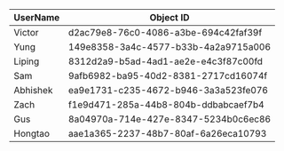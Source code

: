 UserName           | Object ID
---------          | ----------
Victor             | d2ac79e8-76c0-4086-a3be-694c42faf39f
Yung               | 149e8358-3a4c-4577-b33b-4a2a9715a006
Liping             | 8312d2a9-b5ad-4ad1-ae2e-e4c3f87c00fd
Sam                | 9afb6982-ba95-40d2-8381-2717cd16074f
Abhishek           | ea9e1731-c235-4672-b946-3a3a523fe076
Zach               | f1e9d471-285a-44b8-804b-ddbabcaef7b4
Gus                | 8a04970a-714e-427e-8347-5234b0c6ec86
Hongtao            | aae1a365-2237-48b7-80af-6a26eca10793
